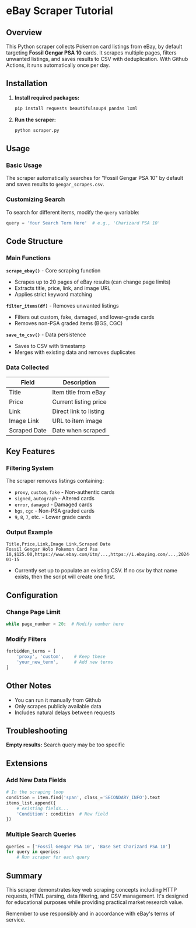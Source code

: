 # eBay Scraper Tutorial

## Overview

This Python scraper collects Pokemon card listings from eBay, by default targeting **Fossil Gengar PSA 10** cards. It scrapes multiple pages, filters unwanted listings, and saves results to CSV with deduplication. With Github Actions, it runs automatically once per day.

## Installation

1. **Install required packages:**
   ```bash
   pip install requests beautifulsoup4 pandas lxml
   ```

2. **Run the scraper:**
   ```bash
   python scraper.py
   ```

## Usage

### Basic Usage
The scraper automatically searches for "Fossil Gengar PSA 10" by default and saves results to `gengar_scrapes.csv`.

### Customizing Search
To search for different items, modify the `query` variable:
```python
query = 'Your Search Term Here'  # e.g., 'Charizard PSA 10'
```

## Code Structure

### Main Functions

**`scrape_ebay()`** - Core scraping function
- Scrapes up to 20 pages of eBay results (can change page limits)
- Extracts title, price, link, and image URL
- Applies strict keyword matching

**`filter_items(df)`** - Removes unwanted listings
- Filters out custom, fake, damaged, and lower-grade cards
- Removes non-PSA graded items (BGS, CGC)

**`save_to_csv()`** - Data persistence
- Saves to CSV with timestamp
- Merges with existing data and removes duplicates

### Data Collected

| Field | Description |
|-------|-------------|
| Title | Item title from eBay |
| Price | Current listing price |
| Link | Direct link to listing |
| Image Link | URL to item image |
| Scraped Date | Date when scraped |

## Key Features

### Filtering System
The scraper removes listings containing:
- `proxy`, `custom`, `fake` - Non-authentic cards
- `signed`, `autograph` - Altered cards
- `error`, `damaged` - Damaged cards
- `bgs`, `cgc` - Non-PSA graded cards
- `9`, `8`, `7`, etc. - Lower grade cards

### Output Example
```csv
Title,Price,Link,Image Link,Scraped Date
Fossil Gengar Holo Pokemon Card Psa 10,$125.00,https://www.ebay.com/itm/...,https://i.ebayimg.com/...,2024-01-15
```
- Currently set up to populate an existing CSV. If no csv by that name exists, then the script will create one first. 

## Configuration

### Change Page Limit
```python
while page_number < 20:  # Modify number here
```

### Modify Filters
```python
forbidden_terms = [
    'proxy', 'custom',    # Keep these
    'your_new_term',      # Add new terms
]
```

## Other Notes

- You can run it manually from Github
- Only scrapes publicly available data
- Includes natural delays between requests

## Troubleshooting

**Empty results:** Search query may be too specific

## Extensions

### Add New Data Fields
```python
# In the scraping loop
condition = item.find('span', class_='SECONDARY_INFO').text
items_list.append({
    # existing fields...
    'Condition': condition  # New field
})
```

### Multiple Search Queries
```python
queries = ['Fossil Gengar PSA 10', 'Base Set Charizard PSA 10']
for query in queries:
    # Run scraper for each query
```

## Summary

This scraper demonstrates key web scraping concepts including HTTP requests, HTML parsing, data filtering, and CSV management. It's designed for educational purposes while providing practical market research value. 

Remember to use responsibly and in accordance with eBay's terms of service.